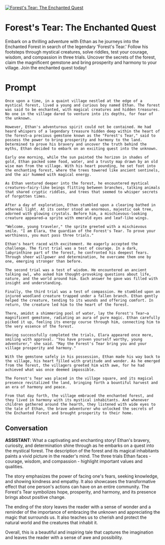 
[![Forest's Tear: The Enchanted Quest](https://flow-prompt-covers.s3.us-west-1.amazonaws.com/icon/futuristic/futu_9.png)]()
# Forest's Tear: The Enchanted Quest 
Embark on a thrilling adventure with Ethan as he journeys into the Enchanted Forest in search of the legendary 'Forest's Tear.' Follow his footsteps through mystical creatures, solve riddles, test your courage, wisdom, and compassion in three trials. Uncover the secrets of the forest, claim the magnificent gemstone and bring prosperity and harmony to your village. Join the enchanted quest today!

# Prompt

```
Once upon a time, in a quaint village nestled at the edge of a mystical forest, lived a young and curious boy named Ethan. The forest was said to be enchanted, with magical creatures and hidden treasures. No one in the village dared to venture into its depths, for fear of the unknown.

However, Ethan's adventurous spirit could not be contained. He had heard whispers of a legendary treasure hidden deep within the heart of the forest—a precious gemstone known as the "Forest's Tear," said to possess the power to bring prosperity and harmony to the land. Determined to prove his bravery and uncover the truth behind the myths, Ethan decided to embark on an exciting quest into the unknown.

Early one morning, while the sun painted the horizon in shades of gold, Ethan packed some food, water, and a trusty map drawn by an old wise man from the village. With his heart pounding, he set foot into the enchanting forest, where the trees towered like ancient sentinels, and the air hummed with magical energy.

As Ethan ventured deeper into the forest, he encountered mystical creatures—fairy-like beings flitting between branches, talking animals that shared cryptic riddles, and trees that seemed to whisper secrets of forgotten times.

After a day of exploration, Ethan stumbled upon a clearing bathed in ethereal light. At its center stood an enormous, majestic oak tree, adorned with glowing crystals. Before him, a mischievous-looking creature appeared—a sprite with emerald eyes and leaf-like wings.

"Welcome, young traveler," the sprite greeted with a mischievous smile. "I am Elara, the guardian of the Forest's Tear. To prove your worthiness, you must pass three trials."

Ethan's heart raced with excitement. He eagerly accepted the challenge. The first trial was a test of courage. In a dark, labyrinthine part of the forest, he confronted his deepest fears. Through sheer willpower and determination, he overcame them one by one, emerging stronger than before.

The second trial was a test of wisdom. He encountered an ancient talking owl, who asked him thought-provoking questions about life, nature, and the world around him. Each answer he gave was filled with insight and understanding.

Finally, the third trial was a test of compassion. He stumbled upon an injured woodland creature trapped under a fallen branch. Ethan gently helped the creature, tending to its wounds and offering comfort. In return, the creature led him to the heart of the forest.

There, amidst a shimmering pool of water, lay the Forest's Tear—a magnificent gemstone, radiating an aura of pure magic. Ethan carefully picked it up, feeling its energy course through him, connecting him to the very essence of the forest.

Having successfully completed the trials, Elara appeared once more, smiling with approval. "You have proven yourself worthy, young adventurer," she said. "May the Forest's Tear bring you and your village prosperity and harmony."

With the gemstone safely in his possession, Ethan made his way back to the village, his heart filled with gratitude and wonder. As he emerged from the forest, the villagers greeted him with awe, for he had achieved what was once deemed impossible.

The Forest's Tear was placed in the village square, and its magical presence revitalized the land, bringing forth a bountiful harvest and an era of harmony and peace.

From that day forth, the village embraced the enchanted forest, and they lived in harmony with its mystical inhabitants. And whenever children gathered around the hearth, they listened with wide eyes to the tale of Ethan, the brave adventurer who unlocked the secrets of the Enchanted Forest and brought prosperity to their home.
```

## Conversation

**ASSISTANT**: What a captivating and enchanting story! Ethan's bravery, curiosity, and determination shine through as he embarks on a quest into the mystical forest. The description of the forest and its magical inhabitants paints a vivid picture in the reader's mind. The three trials Ethan faces - courage, wisdom, and compassion - highlight important values and qualities.



The story emphasizes the power of facing one's fears, seeking knowledge, and showing kindness and empathy. It also showcases the transformative effect that one person's actions can have on an entire community. The Forest's Tear symbolizes hope, prosperity, and harmony, and its presence brings about positive change.



The ending of the story leaves the reader with a sense of wonder and a reminder of the importance of embracing the unknown and appreciating the magic that surrounds us. It also teaches us to cherish and protect the natural world and the creatures that inhabit it.



Overall, this is a beautiful and inspiring tale that captures the imagination and leaves the reader with a sense of awe and possibility.


